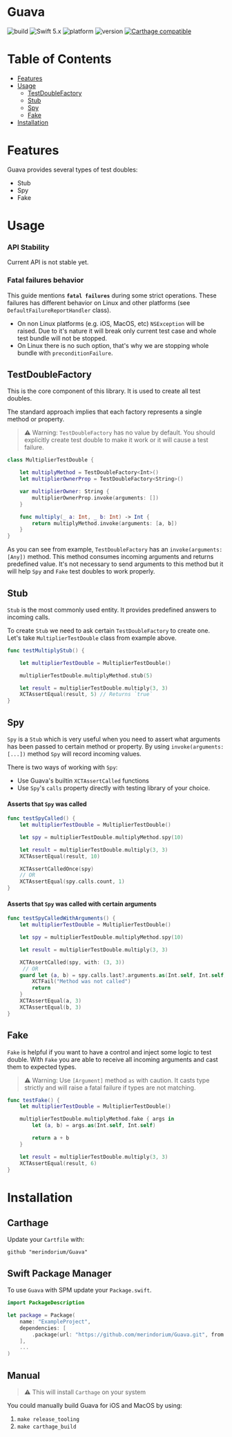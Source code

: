 # Guava 

![build](https://github.com/merindorium/Guava/workflows/build/badge.svg?branch=master)
![Swift 5.x](https://img.shields.io/badge/Swift-5.x-orange.svg)
![platform](https://img.shields.io/badge/platform-ios%20%7C%20osx%20%7C%20linux-lightgray.svg)
![version](https://img.shields.io/github/v/tag/merindorium/guava?label=version)
[![Carthage compatible](https://img.shields.io/badge/Carthage-compatible-4BC51D.svg?style=flat)](https://github.com/Carthage/Carthage)

Table of Contents
=================

* [Features](#features)
* [Usage](#usage)
  * [TestDoubleFactory](#testdoublefactory)
  * [Stub](#stub)
  * [Spy](#spy)
  * [Fake](#fake)
* [Installation](#installation)

# Features

Guava provides several types of test doubles:

- Stub
- Spy
- Fake

# Usage

### API Stability

Current API is not stable yet.

### Fatal failures behavior

This guide mentions **`fatal failures`** during some strict operations. These failures has different behavior on Linux and other platforms (see `DefaultFailureReportHandler` class).

- On non Linux platforms (e.g. iOS, MacOS, etc) `NSException` will be raised. Due to it's nature it will break only current test case and whole test bundle will not be stopped.
- On Linux there is no such option, that's why we are stopping whole bundle with `preconditionFailure`.

## TestDoubleFactory

This is the core component of this library. It is used to create all test doubles.

The standard approach implies that each factory represents a single method or property.

> ⚠️ Warning: `TestDoubleFactory` has no value by default. You should explicitly create test double to make it work or it will cause a test failure.

```swift
class MultiplierTestDouble {

    let multiplyMethod = TestDoubleFactory<Int>()
    let multiplierOwnerProp = TestDoubleFactory<String>()

    var multiplierOwner: String {
        multiplierOwnerProp.invoke(arguments: [])
    }

    func multiply(_ a: Int, _ b: Int) -> Int {
        return multiplyMethod.invoke(arguments: [a, b])
    }
}
```
As you can see from example, `TestDoubleFactory` has an `invoke(arguments: [Any])` method. This method consumes incoming arguments and returns predefined value. It's not necessary to send arguments to this method but it will help `Spy` and `Fake` test doubles to work properly.

## Stub

`Stub` is the most commonly used entity. It provides predefined answers to incoming calls.

To create `Stub` we need to ask certain `TestDoubleFactory` to create one. Let's take `MultiplierTestDouble` class from example above.

```swift
func testMultiplyStub() {

	let multiplierTestDouble = MultiplierTestDouble()

	multiplierTestDouble.multiplyMethod.stub(5)

	let result = multiplierTestDouble.multiply(3, 3)
	XCTAssertEqual(result, 5) // Returns `true`
}
```

## Spy

`Spy` is a `Stub` which is very useful when you need to assert what arguments has been passed to certain method or property. By using `invoke(arguments: [...])` method `Spy` will record incoming values.

There is two ways of working with `Spy`:

- Use Guava's builtin `XCTAssertCalled` functions
- Use `Spy`'s `calls` property directly with testing library of your choice.

#### Asserts that `Spy` was called

```swift
func testSpyCalled() {
    let multiplierTestDouble = MultiplierTestDouble()

    let spy = multiplierTestDouble.multiplyMethod.spy(10)

    let result = multiplierTestDouble.multiply(3, 3)
    XCTAssertEqual(result, 10)

    XCTAssertCalledOnce(spy)
    // OR
    XCTAssertEqual(spy.calls.count, 1)
}
```
#### Asserts that `Spy` was called with certain arguments

```swift
func testSpyCalledWithArguments() {
    let multiplierTestDouble = MultiplierTestDouble()

    let spy = multiplierTestDouble.multiplyMethod.spy(10)

    let result = multiplierTestDouble.multiply(3, 3)

    XCTAssertCalled(spy, with: (3, 3))
	 // OR
    guard let (a, b) = spy.calls.last?.arguments.as(Int.self, Int.self) else {
        XCTFail("Method was not called")
        return
    }
    XCTAssertEqual(a, 3)
    XCTAssertEqual(b, 3)
}
```

## Fake

`Fake` is helpful if you want to have a control and inject some logic to test double. With `Fake` you are able to receive all incoming arguments and cast them to expected types.

> ⚠️ Warning: Use `[Argument]` method `as` with caution. It casts type strictly and will raise a fatal failure if types are not matching.

```swift
func testFake() {
    let multiplierTestDouble = MultiplierTestDouble()

    multiplierTestDouble.multiplyMethod.fake { args in
        let (a, b) = args.as(Int.self, Int.self)

        return a + b
    }

    let result = multiplierTestDouble.multiply(3, 3)
    XCTAssertEqual(result, 6)
}
```

# Installation

## Carthage

Update your `Cartfile` with:

```
github "merindorium/Guava"
```

## Swift Package Manager

To use `Guava` with SPM update your `Package.swift`.

```swift
import PackageDescription

let package = Package(
    name: "ExampleProject",
    dependencies: [
        .package(url: "https://github.com/merindorium/Guava.git", from: "v1.0.0")
    ],
    ...
)

```

## Manual

> ⚠️ This will install `Carthage` on your system

You could manually build Guava for iOS and MacOS by using:

1. `make release_tooling`
2. `make carthage_build`
